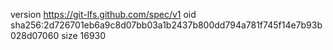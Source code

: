 version https://git-lfs.github.com/spec/v1
oid sha256:2d726701eb6a9c8d07bb03a1b2437b800dd794a781f745f14e7b93b028d07060
size 16930
